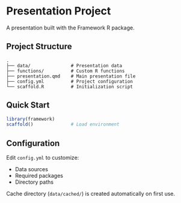 # Presentation Project

A presentation built with the Framework R package.

## Project Structure

```
.
├── data/               # Presentation data
├── functions/          # Custom R functions
├── presentation.qmd    # Main presentation file
├── config.yml          # Project configuration
└── scaffold.R          # Initialization script
```

## Quick Start

```r
library(framework)
scaffold()              # Load environment
```

## Configuration

Edit `config.yml` to customize:
- Data sources
- Required packages
- Directory paths

Cache directory (`data/cached/`) is created automatically on first use.
